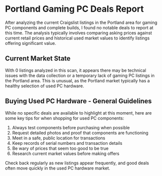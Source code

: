 # Portland Gaming PC Deals Report

After analyzing the current Craigslist listings in the Portland area for gaming PC components and complete builds, I found no notable deals to report at this time. The analysis typically involves comparing asking prices against current retail prices and historical used market values to identify listings offering significant value.

## Current Market State

With 0 listings analyzed in this scan, it appears there may be technical issues with the data collection or a temporary lack of gaming PC listings in the Portland area. This is unusual, as the Portland market typically has a healthy selection of used PC hardware.

## Buying Used PC Hardware - General Guidelines

While no specific deals are available to highlight at this moment, here are some key tips for when shopping for used PC components:

1. Always test components before purchasing when possible
2. Request detailed photos and proof that components are functioning
3. Meet in a safe, public location for transactions
4. Keep records of serial numbers and transaction details
5. Be wary of prices that seem too good to be true
6. Research current market values before making offers

Check back regularly as new listings appear frequently, and good deals often move quickly in the used PC hardware market.